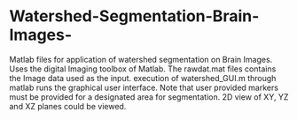 # Watershed-Segmentation-Brain-Images-
Matlab files for application of watershed segmentation on Brain Images. Uses the digital Imaging toolbox of Matlab. The rawdat.mat files contains the Image data used as the input. execution of watershed_GUI.m through matlab runs the graphical user interface. Note that user provided markers must be provided for a designated area for segmentation. 2D view of XY, YZ and XZ planes could be viewed.
